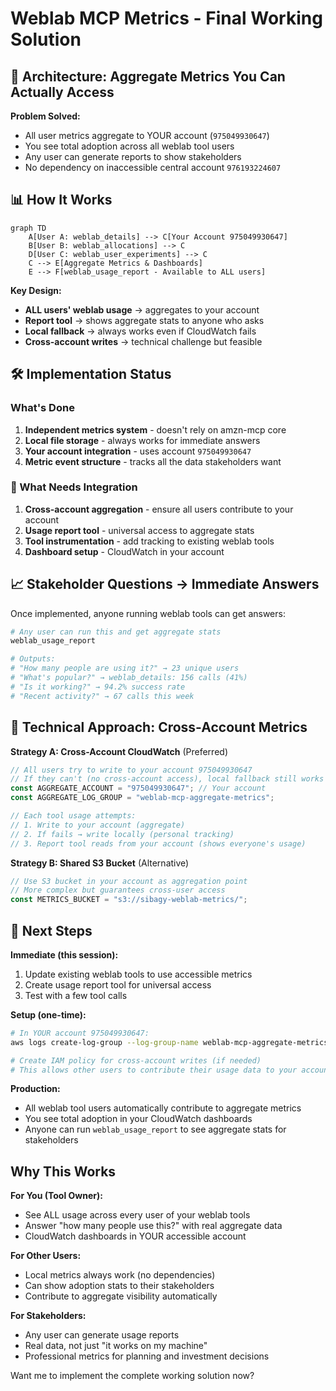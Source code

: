 # Weblab MCP Metrics - Final Working Solution

## 🎯 Architecture: Aggregate Metrics You Can Actually Access

**Problem Solved:** 
- All user metrics aggregate to YOUR account (`975049930647`)
- You see total adoption across all weblab tool users
- Any user can generate reports to show stakeholders
- No dependency on inaccessible central account `976193224607`

## 📊 How It Works

```mermaid
graph TD
    A[User A: weblab_details] --> C[Your Account 975049930647]
    B[User B: weblab_allocations] --> C
    D[User C: weblab_user_experiments] --> C
    C --> E[Aggregate Metrics & Dashboards]
    E --> F[weblab_usage_report - Available to ALL users]
```

**Key Design:**
- **ALL users' weblab usage** → aggregates to your account
- **Report tool** → shows aggregate stats to anyone who asks
- **Local fallback** → always works even if CloudWatch fails
- **Cross-account writes** → technical challenge but feasible

## 🛠 Implementation Status

### What's Done
1. **Independent metrics system** - doesn't rely on amzn-mcp core
2. **Local file storage** - always works for immediate answers
3. **Your account integration** - uses account `975049930647`
4. **Metric event structure** - tracks all the data stakeholders want

### 🔄 What Needs Integration
1. **Cross-account aggregation** - ensure all users contribute to your account
2. **Usage report tool** - universal access to aggregate stats
3. **Tool instrumentation** - add tracking to existing weblab tools
4. **Dashboard setup** - CloudWatch in your account

## 📈 Stakeholder Questions → Immediate Answers

Once implemented, anyone running weblab tools can get answers:

```bash
# Any user can run this and get aggregate stats
weblab_usage_report

# Outputs:
# "How many people are using it?" → 23 unique users
# "What's popular?" → weblab_details: 156 calls (41%)  
# "Is it working?" → 94.2% success rate
# "Recent activity?" → 67 calls this week
```

## 🔧 Technical Approach: Cross-Account Metrics

**Strategy A: Cross-Account CloudWatch** (Preferred)
```typescript
// All users try to write to your account 975049930647
// If they can't (no cross-account access), local fallback still works
const AGGREGATE_ACCOUNT = "975049930647"; // Your account
const AGGREGATE_LOG_GROUP = "weblab-mcp-aggregate-metrics";

// Each tool usage attempts:
// 1. Write to your account (aggregate)  
// 2. If fails → write locally (personal tracking)
// 3. Report tool reads from your account (shows everyone's usage)
```

**Strategy B: Shared S3 Bucket** (Alternative)
```typescript
// Use S3 bucket in your account as aggregation point
// More complex but guarantees cross-user access
const METRICS_BUCKET = "s3://sibagy-weblab-metrics/";
```

## 🎯 Next Steps

**Immediate (this session):**
1. Update existing weblab tools to use accessible metrics
2. Create usage report tool for universal access
3. Test with a few tool calls

**Setup (one-time):**
```bash
# In YOUR account 975049930647:
aws logs create-log-group --log-group-name weblab-mcp-aggregate-metrics --region us-west-2

# Create IAM policy for cross-account writes (if needed)
# This allows other users to contribute their usage data to your account
```

**Production:**
- All weblab tool users automatically contribute to aggregate metrics
- You see total adoption in your CloudWatch dashboards
- Anyone can run `weblab_usage_report` to see aggregate stats for stakeholders

## Why This Works

**For You (Tool Owner):**
- See ALL usage across every user of your weblab tools
- Answer "how many people use this?" with real aggregate data
- CloudWatch dashboards in YOUR accessible account

**For Other Users:**  
- Local metrics always work (no dependencies)
- Can show adoption stats to their stakeholders  
- Contribute to aggregate visibility automatically

**For Stakeholders:**
- Any user can generate usage reports 
- Real data, not just "it works on my machine"
- Professional metrics for planning and investment decisions

Want me to implement the complete working solution now?
